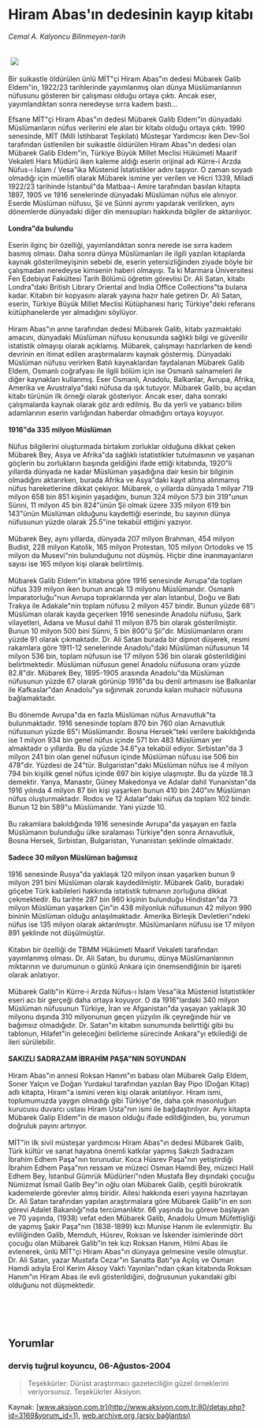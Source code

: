 # Hiram Abas'ın dedesinin kayıp kitabı

*Cemal A. Kalyoncu Bilinmeyen-tarih*

<div>
 <font>
  <img border="0" height="1" src="/web/20050120113800im_/http://www.aksiyon.com.tr/images/blank.gif"/>
 </font>
 <font class="content">
  <p>
   <img border="0" hspace="5" src="http://web.archive.org/web/20050120113800im_/http://www.aksiyon.com.tr/resim/466/28.jpg" vspace="5"/>
  </p>
 </font>
 <font class="content">
  Bir suikastle öldürülen ünlü MİT"çi Hiram Abas"ın dedesi Mübarek Galib Eldem"in, 1922/23 tarihlerinde yayımlanmış olan dünya Müslümanlarının nüfusunu gösteren bir çalışması olduğu ortaya çıktı. Ancak eser, yayımlandıktan sonra neredeyse sırra kadem bastı...
 </font>
 <br/>
 <p>
  <font class="content">
   Efsane MİT"çi Hiram Abas"ın dedesi Mübarek Galib Eldem"in dünyadaki Müslümanların nüfus verilerini ele alan bir kitabı olduğu ortaya çıktı.  1990 senesinde, MİT (Milli İstihbarat Teşkilatı) Müsteşar Yardımcısı iken Dev-Sol tarafından üstlenilen bir suikastle öldürülen Hiram Abas"ın dedesi olan Mübarek Galib Eldem"in, Türkiye Büyük Millet Meclisi Hükümeti Maarif Vekaleti Hars Müdürü iken kaleme aldığı eserin orijinal adı Kürre-i Arzda Nüfus-ı İslam / Vesa"ika Müstenid İstatistikler adını taşıyor. O zaman soyadı olmadığı için müellifi olarak Mübarek ismine yer verilen ve Hicri 1339, Miladi 1922/23 tarihinde İstanbul"da Matbaa-i Amire tarafından basılan kitapta 1897, 1905 ve 1916 senelerinde dünyadaki Müslüman nüfus ele alınıyor. Eserde Müslüman nüfusu, Şii ve Sünni ayrımı yapılarak verilirken, aynı dönemlerde dünyadaki diğer din mensupları hakkında bilgiler de aktarılıyor.
   <br>
    <br>
     <b>
      Londra"da bulundu
     </b>
     <br>
      <br>
       Eserin ilginç bir özelliği, yayımlandıktan sonra nerede ise sırra kadem basmış olması. Daha sonra dünya Müslümanları ile ilgili yazılan kitaplarda kaynak gösterilmeyişinin sebebi de, eserin yetersizliğinden ziyade böyle bir çalışmadan neredeyse kimsenin haberi olmayışı. Ta ki Marmara Üniversitesi Fen Edebiyat Fakültesi Tarih Bölümü öğretim görevlisi Dr. Ali Satan, kitabı Londra"daki British Library Oriental and India Office Collections"ta bulana kadar. Kitabın bir kopyasını alarak yayına hazır hale getiren Dr. Ali Satan, eserin, Türkiye Büyük Millet Meclisi Kütüphanesi hariç Türkiye"deki referans kütüphanelerde yer almadığını söylüyor.
       <br/>
       <br/>
       Hiram Abas"ın anne tarafından dedesi Mübarek Galib, kitabı yazmaktaki amacını, dünyadaki Müslüman nüfusu konusunda sağlıklı bilgi ve güvenilir istatistik olmayışı olarak açıklamış. Mübarek, çalışmayı hazırlarken de kendi devrinin en itimat edilen araştırmalarını kaynak göstermiş. Dünyadaki Müslüman nüfusu verirken Batılı kaynaklardan faydalanan Mübarek Galib Eldem, Osmanlı coğrafyası ile ilgili bölüm için ise Osmanlı salnameleri ile diğer kaynakları kullanmış. Eser Osmanlı, Anadolu, Balkanlar, Avrupa, Afrika, Amerika ve Avustralya"daki nüfusa da ışık tutuyor. Mübarek Galib, bu açıdan kitabı türünün ilk örneği olarak gösteriyor. Ancak eser, daha sonraki çalışmalarda kaynak olarak göz ardı edilmiş. Bu da yerli ve yabancı bilim adamlarının eserin varlığından haberdar olmadığını ortaya koyuyor.
       <br/>
       <br/>
       <b>
        1916"da 335 milyon Müslüman
       </b>
       <br/>
       <br/>
       Nüfus bilgilerini oluşturmada birtakım zorluklar olduğuna dikkat çeken Mübarek Bey, Asya ve Afrika"da sağlıklı istatistikler tutulmasının ve yaşanan göçlerin bu zorlukların başında geldiğini ifade ettiği kitabında, 1920"li yıllarda dünyada ne kadar Müslüman yaşadığına dair kesin bir bilginin olmadığını aktarırken, burada Afrika ve Asya"daki kayıt altına alınmamış nüfus hareketlerine dikkat çekiyor. Mübarek, o yıllarda dünyada 1 milyar 719 milyon 658 bin 851 kişinin yaşadığını, bunun 324 milyon 573 bin 319"unun Sünni, 11 milyon 45 bin 824"ünün Şii olmak üzere 335 milyon 619 bin 143"ünün Müslüman olduğunu kaydettiği eserinde, bu sayının dünya nüfusunun yüzde olarak 25.5"ine tekabül ettiğini yazıyor.
       <br/>
       <br/>
       Mübarek Bey, aynı yıllarda, dünyada 207 milyon Brahman, 454 milyon Budist, 228 milyon Katolik, 165 milyon Protestan, 105 milyon Ortodoks ve 15 milyon da Musevi"nin bulunduğunu not düşmüş. Hiçbir dine inanmayanların sayısı ise 165 milyon kişi olarak belirtilmiş.
       <br/>
       <br/>
       Mübarek Galib Eldem"in kitabına göre 1916 senesinde Avrupa"da toplam nüfus 339 milyon iken bunun ancak 13 milyonu Müslümandır. Osmanlı İmparatorluğu"nun Avrupa topraklarında yer alan İstanbul, Doğu ve Batı Trakya ile Adakale"nin toplam nüfusu 2 milyon 457 bindir. Bunun yüzde 68"i Müslüman olarak kayda geçerken 1916 senesinde Anadolu nüfusu, Şark vilayetleri, Adana ve Musul dahil 11 milyon 875 bin olarak gösterilmiştir. Bunun 10 milyon 500 bini Sünni, 5 bin 800"ü Şii"dir. Müslümanların oranı yüzde 91 olarak çıkmaktadır. Dr. Ali Satan burada bir dipnot düşerek, resmi rakamlara göre 1911-12 senelerinde Anadolu"daki Müslüman nüfusunun 14 milyon 536 bin, toplam nüfusun ise 17 milyon 536 bin olarak gösterildiğini belirtmektedir. Müslüman nüfusun genel Anadolu nüfusuna oranı yüzde 82.8"dir. Mübarek Bey, 1895-1905 arasında Anadolu"da Müslüman nüfusunun yüzde 67 olarak görünüp 1916"da bu denli artmasını ise Balkanlar ile Kafkaslar"dan Anadolu"ya sığınmak zorunda kalan muhacir nüfusuna bağlamaktadır.
       <br/>
       <br/>
       Bu dönemde Avrupa"da en fazla Müslüman nüfus Arnavutluk"ta bulunmaktadır. 1916 senesinde toplam 870 bin 760 olan Arnavutluk nüfusunun yüzde 65"i Müslümandır. Bosna Hersek"teki verilere bakıldığında ise 1 milyon 934 bin genel nüfus içinde 571 bin 483 Müslüman yer almaktadır o yıllarda. Bu da yüzde 34.6"ya tekabül ediyor. Sırbistan"da 3 milyon 241 bin olan genel nüfusun içinde Müslüman nüfusu ise 506 bin 478"dir. Yüzdesi de 24"tür. Bulgaristan"daki Müslüman nüfus ise 4 milyon 794 bin kişilik genel nüfus içinde 697 bin kişiye ulaşmıştır. Bu da yüzde 18.3 demektir. Yanya, Manastır, Güney Makedonya ve Adalar dahil Yunanistan"da 1916 yılında 4 milyon 87 bin kişi yaşarken bunun 410 bin 240"ını Müslüman nüfus oluşturmaktadır. Rodos ve 12 Adalar"daki nüfus da toplam 102 bindir. Bunun 12 bin 589"u Müslümandır. Yani yüzde 10.
       <br/>
       <br/>
       Bu rakamlara bakıldığında 1916 senesinde Avrupa"da yaşayan en fazla Müslümanın bulunduğu ülke sıralaması Türkiye"den sonra Arnavutluk, Bosna Hersek, Sırbistan, Bulgaristan, Yunanistan şeklinde olmaktadır.
       <br/>
       <br/>
       <b>
        Sadece 30 milyon Müslüman bağımsız
       </b>
       <br/>
       <br/>
       1916 senesinde Rusya"da yaklaşık 120 milyon insan yaşarken bunun 9 milyon 291 bini Müslüman olarak kaydedilmiştir. Mübarek Galib, buradaki göçebe Türk kabileleri hakkında istatistik tutmanın zorluğuna dikkat çekmektedir. Bu tarihte 287 bin 960 kişinin bulunduğu Hindistan"da 73 milyon Müslüman yaşarken Çin"in 438 milyonluk nüfusunun 42 milyon 990 bininin Müslüman olduğu anlaşılmaktadır. Amerika Birleşik Devletleri"ndeki nüfus ise 135 milyon olarak aktarılmıştır. Müslümanların nüfusu ise 17 milyon 891 şeklinde not düşülmüştür.
       <br/>
       <br/>
       Kitabın bir özelliği de TBMM Hükümeti Maarif Vekaleti tarafından yayımlanmış olması. Dr. Ali Satan, bu durumu, dünya Müslümanlarının miktarının ve durumunun o günkü Ankara için önemsendiğinin bir işareti olarak anlatıyor.
       <br/>
       <br/>
       Mübarek Galib"in Kürre-i Arzda Nüfus-ı İslam Vesa"ika Müstenid İstatistikler eseri acı bir gerçeği daha ortaya koyuyor. O da 1916"lardaki 340 milyon Müslüman nüfusunun Türkiye, İran ve Afganistan"da yaşayan yaklaşık 30 milyonu dışında 310 milyonunun geçen yüzyılın ilk çeyreğinde hür ve bağımsız olmadığıdır. Dr. Satan"ın kitabın sunumunda belirttiği gibi bu tablonun, Hilafet"in geleceğini belirleme sürecinde Ankara"yı etkilediği de ileri sürülebilir.
       <br/>
       <br/>
       <b>
        SAKIZLI SADRAZAM İBRAHİM PAŞA"NIN SOYUNDAN
       </b>
       <br/>
       <br/>
       Hiram Abas"ın annesi Roksan Hanım"ın babası olan Mübarek Galip Eldem, Soner Yalçın ve Doğan Yurdakul tarafından yazılan Bay Pipo (Doğan Kitap) adlı kitapta, Hiram"a ismini veren kişi olarak anlatılıyor. Hiram ismi, toplumumuzda yaygın olmadığı gibi Türkiye"de, daha çok masonluğun kurucusu duvarcı ustası Hiram Usta"nın ismi ile bağdaştırılıyor. Aynı kitapta Mübarek Galip Eldem"in de mason olduğu ifade edildiğinden, bu, yorumun doğruluk payını artırıyor.
       <br/>
       <br/>
       MİT"in ilk sivil müsteşar yardımcısı Hiram Abas"ın dedesi Mübarek Galib, Türk kültür ve sanat hayatına önemli katkılar yapmış Sakızlı Sadrazam İbrahim Edhem Paşa"nın torunudur. Koca Hüsrev Paşa"nın yetiştirdiği İbrahim Edhem Paşa"nın ressam ve müzeci Osman Hamdi Bey, müzeci Halil Edhem Bey, İstanbul Gümrük Müdürleri"nden Mustafa Bey dışındaki çocuğu Nümizmat İsmail Galib Bey"in oğlu olan Mübarek Galib, çeşitli bürokratik kademelerde görevler almış biridir. Ailesi hakkında eseri yayına hazırlayan Dr. Ali Satan tarafından yapılan araştırmalara göre Mübarek Galib"in en son görevi Adalet Bakanlığı"nda tercümanlıktır. 66 yaşında bu göreve başlayan ve 70 yaşında, (1938) vefat eden Mübarek Galib, Anadolu Umum Müfettişliği de yapmış Şakir Paşa"nın (1838-1899) kızı Munise Hanım ile evlenmiştir. Bu evliliğinden Galib, Memduh, Hüsrev, Roksan ve İskender isimlerinde dört çocuğu olan Mübarek Galib"in tek kızı Roksan Hanım, Hilmi Abas ile evlenerek, ünlü MİT"çi Hiram Abas"ın dünyaya gelmesine vesile olmuştur. Dr. Ali Satan, yazar Mustafa Cezar"ın Sanatta Batı"ya Açılış ve Osman Hamdi adıyla Erol Kerim Aksoy Vakfı Yayınları"ndan çıkan kitabında Roksan Hanım"ın Hiram Abas ile evli gösterildiğini, doğrusunun yukarıdaki gibi olduğunu not düşmektedir.
       <br/>
      </br>
     </br>
    </br>
   </br>
  </font>
 </p>
</div>


## Yorumlar

### derviş tuğrul koyuncu, 06-Ağustos-2004
> Teşekkürler: 
> Dürüst araştırmacı gazeteciliğin güzel örneklerini veriyorsunuz. Teşekükrler Aksiyon.

Kaynak: [www.aksiyon.com.tr](http://www.aksiyon.com.tr:80/detay.php?id=3169&yorum_id=1), [web.archive.org (arşiv bağlantısı)](http://web.archive.org/web/20050120113800/http://www.aksiyon.com.tr:80/detay.php?id=3169&yorum_id=1)
